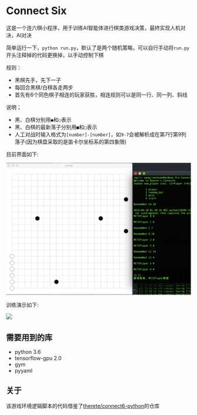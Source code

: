 # Connect Six

这是一个连六棋小程序，用于训练AI智能体进行棋类游戏决策，最终实现人机对决，AI对决

简单运行一下，`python run.py`，默认了是两个随机策略，可以自行手动将`run.py`开头注释掉的代码更换掉，以手动控制下棋

规则：
- 黑棋先手，先下一子
- 每回合黑棋/白棋各走两步
- 首先有6个同色棋子相连的玩家获胜，相连规则可以是同一行、同一列、斜线

说明；
- 黑、白棋分别用`●`和`○`表示
- 黑、白棋的最新落子分别用`■`和`□`表示
- 人工对战时输入格式为`[number]-[number]`，如`9-7`会被解析成在第7行第9列落子(因为棋盘采取的是笛卡尔坐标系的第四象限)

目前界面如下:

![](./imgs/sample.png)

训练演示如下:

![](./imgs/train_sample.png)

## 需要用到的库

- python 3.6
- tensorflow-gpu 2.0
- gym
- pyyaml

## 关于

该游戏环境逻辑脚本的代码借鉴了[therete/connect6-python](https://github.com/therne/connect6-python)的仓库